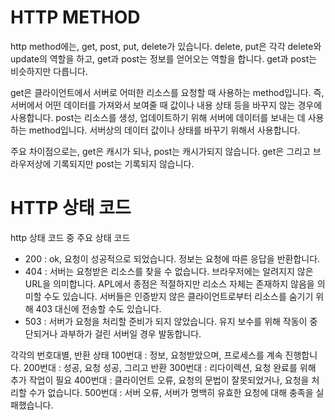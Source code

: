 # HTTP METHOD

http method에는, get, post, put, delete가 있습니다.
delete, put은 각각 delete와 update의 역할을 하고, get과 post는 정보를 얻어오는 역할을 합니다. get과 post는 비슷하지만 다릅니다.

get은 클라이언트에서 서버로 어떠한 리소스를 요청할 때 사용하는 method입니다. 즉, 서버에서 어떤 데이터를 가져와서 보여줄 때 값이나 내용 상태 등을 바꾸지 않는 경우에 사용합니다.
post는 리소스를 생성, 업데이트하기 위해 서버에 데이터를 보내는 데 사용하는 method입니다. 서버상의 데이터 값이나 상태를 바꾸기 위해서 사용합니다.

주요 차이점으로는, get은 캐시가 되나, post는 캐시가되지 않습니다. get은 그리고 브라우저상에 기록되지만 post는 기록되지 않습니다.

# HTTP 상태 코드

http 상태 코드 중 주요 상태 코드

+ 200 : ok, 요청이 성공적으로 되었습니다. 정보는 요청에 따른 응답을 반환합니다.
+ 404 : 서버는 요청받은 리소스를  찾을 수 없습니다. 브라우저에는 알려지지 않은 URL을 의미합니다. APL에서 종점은 적절하지만 리소스 자체는 존재하지 않음을 의미할 수도 있습니다. 서버들은 인증받지 않은 클라이언트로부터 리소스를 숨기기 위해 403 대신에 전송할 수도 있습니다.
+ 503 : 서버가 요청을 처리할 준비가 되지 않았습니다. 유지 보수를 위해 작동이 중단되거나 과부하가 걸린 서버일 경우 발동합니다.

각각의 번호대별, 반환 상태
100번대 : 정보, 요청받았으며, 프로세스를 계속 진행합니다.
200번대 : 성공, 요청 성공, 그리고 반환
300번대 : 리다이렉션, 요청 완료를 위해 추가 작업이 필요
400번대 : 클라이언트 오류, 요청의 문법이 잘못되었거나, 요청을 처리할 수가 없습니다.
500번대 : 서버 오류, 서버가 명백히 유효한 요청에 대해 충족을 실패했습니다.

